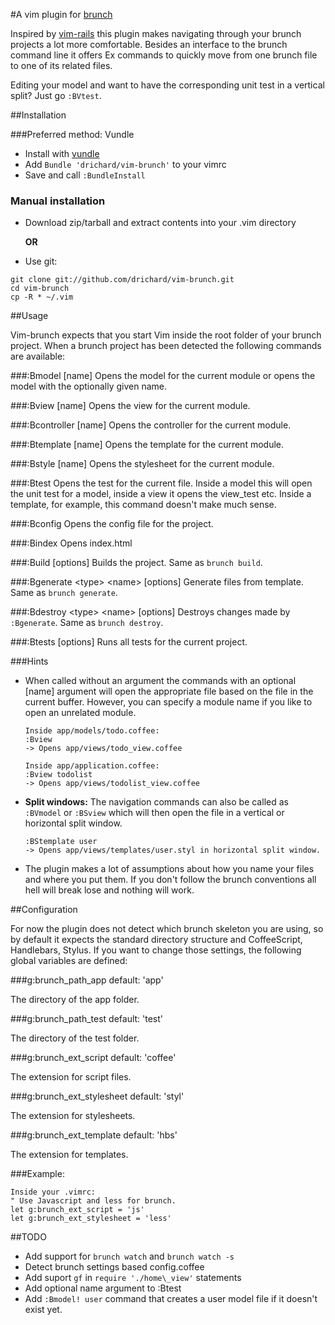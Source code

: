 #A vim plugin for [brunch](http://brunch.io/)

Inspired by [vim-rails](https://github.com/tpope/vim-rails) this plugin makes navigating through your brunch projects a lot more comfortable. Besides an interface to the brunch command line it offers Ex commands to quickly move from one brunch file to one of its related files. 

Editing your model and want to have the corresponding unit test in a vertical split? Just go `:BVtest`.

##Installation

###Preferred method: Vundle
* Install with [vundle](https://github.com/gmarik/vundle)
* Add `Bundle 'drichard/vim-brunch'` to your vimrc
* Save and call `:BundleInstall`

### Manual installation
* Download zip/tarball and extract contents into your .vim directory

  **OR**

* Use git:

 ```
 git clone git://github.com/drichard/vim-brunch.git
 cd vim-brunch
 cp -R * ~/.vim
 ```

##Usage

Vim-brunch expects that you start Vim inside the root folder of your brunch project. When a brunch project has been detected the following commands are available:

###:Bmodel [name]
Opens the model for the current module or opens the model with the optionally given name.

###:Bview [name]
Opens the view for the current module.

###:Bcontroller [name]
Opens the controller for the current module.

###:Btemplate [name]
Opens the template for the current module.

###:Bstyle [name]
Opens the stylesheet for the current module.

###:Btest
Opens the test for the current file. Inside a model this will open the unit test for a model, inside a view it opens the view\_test etc. Inside a template, for example, this command doesn't make much sense.

###:Bconfig
Opens the config file for the project.

###:Bindex
Opens index.html

###:Build [options]
Builds the project. Same as `brunch build`.

###:Bgenerate \<type\> \<name\> [options]
Generate files from template. Same as `brunch generate`.

###:Bdestroy \<type\> \<name\> [options]
Destroys changes made by `:Bgenerate`. Same as `brunch destroy`.

###:Btests [options]
Runs all tests for the current project.

###Hints
* When called without an argument the commands with an optional [name] argument will open the appropriate file based on the file in the current buffer. However, you can specify a module name if you like to open an unrelated module.
  
  ```
  Inside app/models/todo.coffee:
  :Bview
  -> Opens app/views/todo_view.coffee
  
  Inside app/application.coffee:
  :Bview todolist
  -> Opens app/views/todolist_view.coffee
  ```

* **Split windows:** The navigation commands can also be called as `:BVmodel` or `:BSview` which will then open the file in a vertical or horizontal split window.

  ```
  :BStemplate user
  -> Opens app/views/templates/user.styl in horizontal split window.
  ```

* The plugin makes a lot of assumptions about how you name your files and where you put them. If you don't follow the brunch conventions all hell will break lose and nothing will work.


##Configuration

For now the plugin does not detect which brunch skeleton you are using, so by default it expects the standard directory structure and CoffeeScript, Handlebars, Stylus.
If you want to change those settings, the following global variables are defined:

###g:brunch_path_app
default: 'app'

The directory of the app folder.

###g:brunch_path_test
default: 'test'

The directory of the test folder.

###g:brunch_ext_script
default: 'coffee'

The extension for script files.

###g:brunch_ext_stylesheet
default: 'styl'

The extension for stylesheets.

###g:brunch_ext_template 
default: 'hbs'

The extension for templates.

###Example:
```vimL
Inside your .vimrc:
" Use Javascript and less for brunch.
let g:brunch_ext_script = 'js'
let g:brunch_ext_stylesheet = 'less'
```

##TODO

* Add support for `brunch watch` and `brunch watch -s`
* Detect brunch settings based config.coffee
* Add suport `gf` in `require './home\_view'` statements
* Add optional name argument to :Btest
* Add `:Bmodel! user` command that creates a user model file if it doesn't exist yet.
